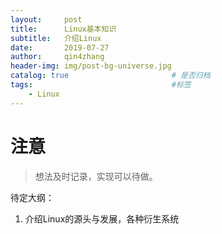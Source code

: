 ```yaml
---
layout:     post
title:      Linux基本知识
subtitle:   介绍Linux
date:       2019-07-27
author:     qin4zhang
header-img: img/post-bg-universe.jpg 
catalog: true 						# 是否归档
tags:								#标签
    - Linux
---
```

# 注意
> 想法及时记录，实现可以待做。

待定大纲：
1. 介绍Linux的源头与发展，各种衍生系统
